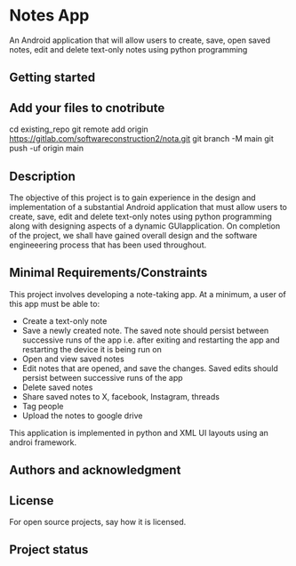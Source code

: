 # Notes App
An Android application that will allow users to create, save, open saved notes, edit and delete text-only 
notes using python programming


## Getting started




## Add your files to cnotribute 
cd existing_repo
git remote add origin https://gitlab.com/softwareconstruction2/nota.git
git branch -M main
git push -uf origin main




## Description
The objective of this project is to gain experience in the design and implementation of a substantial Android application that must allow users to create, save, edit and delete text-only 
notes using python programming along with designing aspects of a dynamic GUIapplication.
On completion of the project, we shall have gained overall design and the software engineeering process that has been used throughout.


## Minimal Requirements/Constraints 
This project involves developing a note-taking app. At a minimum, a user of this app must 
be able to: 
- Create a text-only note 
- Save a newly created note. The saved note should persist between successive runs of the 
app i.e. after exiting and restarting the app and restarting the device it is being run on 
- Open and view saved notes 
- Edit notes that are opened, and save the changes. Saved edits should persist between 
successive runs of the app 
- Delete saved notes
- Share saved notes to X, facebook, Instagram, threads
- Tag people
- Upload the notes to google drive

This application is implemented in python and XML UI layouts using an androi framework.


## Authors and acknowledgment


## License
For open source projects, say how it is licensed.

## Project status

